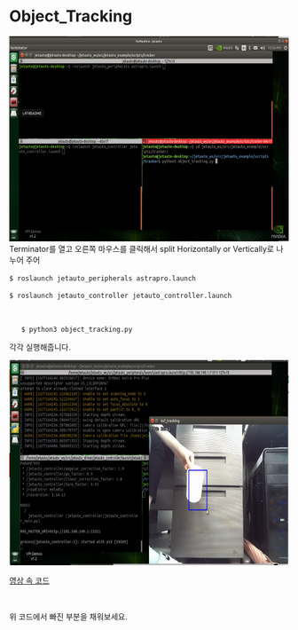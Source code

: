 # Object_Tracking

<img src="Screenshot from 2023-06-20 17-34-05.png"  width="700" height="370">
Terminator를 열고 오른쪽 마우스를 클릭해서 split Horizontally or Vertically로 나누어 주어

```$ roslaunch jetauto_peripherals astrapro.launch```

```$ roslaunch jetauto_controller jetauto_controller.launch ```

</br>

```$ cd jetauto_ws/src/jetauto_example/scripts/tracker/
   $ python3 object_tracking.py
```

각각 실행해줍니다.
</br>


<img src="Screenshot from 2023-06-20 17-37-55.png"  width="700" height="370">

[영상 속 코드](object_tracking.py)

</br>

위 코드에서 빠진 부분을 채워보세요.
